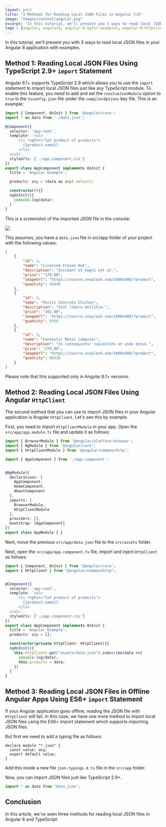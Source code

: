 ```yaml
---
layout: post
title: "3 Methods for Reading Local JSON Files in Angular 7/8"
image: "images/content/angular.png"
excerpt: "In this tutorial, we'll present you 3 ways to read local JSON files in your Angular 8 application with examples" 
tags : [angular, angular8, angular-9-ngfor-examples, angular-9-httpclient-examples]
---
```



In this tutorial, we'll present you with 3 ways to read local JSON files in your Angular 8 application with examples.

## Method 1: Reading Local JSON Files Using TypeScript 2.9+ `import` Statement 

Angular 6.1+ supports TypeScript 2.9 which allows you to use the `import` statement to import local JSON files just like any TypeScript module. To enable this feature, you need to  add and set the `resolveJsonModule`  option to `true` in the `tsconfig.json` file under the `compilerOptions` key file. This is an example:

```ts
import { Component, OnInit } from '@angular/core';
import * as data from './data.json';

@Component({
  selector: 'app-root',
  template: `<ul>
	  <li *ngFor="let product of products">
	    {{product.name}} 
	  </li>
  </ul>`,
  styleUrls: ['./app.component.css']
})
export class AppComponent implements OnInit {
  title = 'Angular Example';

  products: any = (data as any).default;

  constructor(){}
  ngOnInit(){
    console.log(data);
  }
}
```

This is a screenshot of the imported JSON file  in the console:

![](https://www.techiediaries.com/assets/images/angular-import-json-console.png)

This assumes, you have a `data.json` file in src/app folder of your project with the following values:
 
```json
[
    {
        "id": 1,
        "name": "Licensed Frozen Hat",
        "description": "Incidunt et magni est ut.",
        "price": "170.00",
        "imageUrl": "https://source.unsplash.com/1600x900/?product",
        "quantity": 56840
    },
    {
        "id": 2,
        "name": "Rustic Concrete Chicken",
        "description": "Sint libero mollitia.",
        "price": "302.00",
        "imageUrl": "https://source.unsplash.com/1600x900/?product",
        "quantity": 9358
    },
    {
        "id": 3,
        "name": "Fantastic Metal Computer",
        "description": "In consequuntur cupiditate et unde minus.",
        "price": "279.00",
        "imageUrl": "https://source.unsplash.com/1600x900/?product",
        "quantity": 90316
    }
]
```

Please note that this supported only in Angular 6.1+ versions.

## Method 2: Reading Local JSON Files Using Angular `HttpClient` 

The second method that you can use to import JSON files in your Angular application is Angular `HttpClient`. Let's see this by example.

First, you need to import `HttpClientModule` in your app. Open the `src/app/app.module.ts` file and update it as follows:

```ts
import { BrowserModule } from '@angular/platform-browser';
import { NgModule } from '@angular/core';
import { HttpClientModule } from '@angular/common/http';

import { AppComponent } from './app.component';


@NgModule({
  declarations: [
    AppComponent,
    HomeComponent,
    AboutComponent
  ],
  imports: [
    BrowserModule,
    HttpClientModule
  ],
  providers: [],
  bootstrap: [AppComponent]
})
export class AppModule { }
```

Next, move the previous `src/app/data.json` file to the `src/assets` folder. 

Next, open the `src/app/app.component.ts` file, import and inject `HttpClient` as follows:

```ts
import { Component, OnInit } from '@angular/core';
import { HttpClient } from "@angular/common/http";


@Component({
  selector: 'app-root',
  template: `<ul>
	  <li *ngFor="let product of products">
	    {{product.name}} 
	  </li>
  </ul>`,
  styleUrls: ['./app.component.css']
})
export class AppComponent implements OnInit {
  title = 'Angular Example';
  products: any = [];

  constructor(private httpClient: HttpClient){}
  ngOnInit(){
    this.httpClient.get("assets/data.json").subscribe(data =>{
      console.log(data);
      this.products = data;
    })
  }
}
```

## Method 3:  Reading Local JSON Files in Offline Angular Apps Using ES6+ `import` Statement

If your Angular application goes offline, reading the JSON file with `HttpClient` will fail. In this case, we have one more method to import local JSON files using the ES6+ import statement which supports importing JSON files.

But first we need to add a typing file as follows:

```
declare module "*.json" {
  const value: any;
  export default value;
}
```
 
Add this inside a new file `json-typings.d.ts` file in the `src/app` folder.

Now, you can import JSON files just like TypeScript 2.9+.

```ts
import * as data from "data.json";
```

## Conclusion

In this article, we've seen three methods for reading local JSON files in Angular 8 and TypeScript.  

